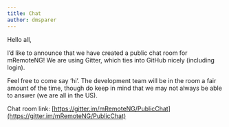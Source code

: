 ```yaml
---
title: Chat
author: dmsparer
---
```


Hello all,

I’d like to announce that we have created a public chat room for mRemoteNG! We are using Gitter, which ties into GitHub nicely (including login).

<!--more-->

Feel free to come say ‘hi’. The development team will be in the room a fair amount of the time, though do keep in mind that we may not always be able to answer (we are all in the US).

Chat room link: [https://gitter.im/mRemoteNG/PublicChat](https://gitter.im/mRemoteNG/PublicChat)
